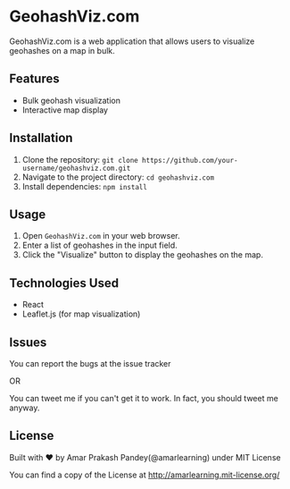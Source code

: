 # GeohashViz.com

GeohashViz.com is a web application that allows users to visualize geohashes on a map in bulk.

## Features
- Bulk geohash visualization
- Interactive map display

## Installation
1. Clone the repository: `git clone https://github.com/your-username/geohashviz.com.git`
2. Navigate to the project directory: `cd geohashviz.com`
3. Install dependencies: `npm install`

## Usage
1. Open `GeohashViz.com` in your web browser.
2. Enter a list of geohashes in the input field.
3. Click the "Visualize" button to display the geohashes on the map.

## Technologies Used
- React
- Leaflet.js (for map visualization)

## Issues
You can report the bugs at the issue tracker

OR

You can tweet me if you can't get it to work. In fact, you should tweet me anyway.

## License
Built with ♥ by Amar Prakash Pandey(@amarlearning) under MIT License

You can find a copy of the License at http://amarlearning.mit-license.org/